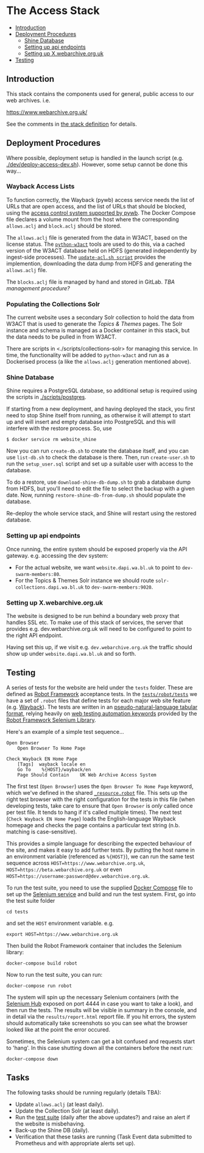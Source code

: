 The Access Stack <!-- omit in toc -->
================

- [Introduction](#introduction)
- [Deployment Procedures](#deployment-procedures)
  - [Shine Database](#shine-database)
  - [Setting up api endpoints](#setting-up-api-endpoints)
  - [Setting up X.webarchive.org.uk](#setting-up-xwebarchiveorguk)
- [Testing](#testing)

Introduction
------------

This stack contains the components used for general, public access to our web archives. i.e.

https://www.webarchive.org.uk/

See the comments in [the stack definition](./docker-compose.yml) for details.

Deployment Procedures
---------------------

Where possible, deployment setup is handled in the launch script (e.g. [./dev/deploy-access-dev.sh](./dev/deploy-access-dev.sh)). However, some setup cannot be done this way...

### Wayback Access Lists

To function correctly, the Wayback (pywb) access service needs the list of URLs that are open access, and the list of URLs that should be blocked, using the [access control system supported by pywb](https://github.com/ukwa/ukwa-pywb/blob/master/docs/access_controls.md#access-control-system).  The Docker Compose file declares a volume mount from the host where the corresponding `allows.aclj` and `block.aclj` should be stored.

The `allows.aclj` file is generated from the data in W3ACT, based on the license status. The [`python-w3act`](https://github.com/ukwa/python-w3act) tools are used to do this, via a cached version of the W3ACT database held on HDFS (generated independently by ingest-side processes). The [`update-acl.sh script`](./scripts/w3act/update-acl.sh) provides the implemention, downloading the data dump from HDFS and generating the `allows.aclj` file.

The `blocks.aclj` file is managed by hand and stored in GitLab. _TBA management procedure?_

### Populating the Collections Solr

The current website uses a secondary Solr collection to hold the data from W3ACT that is used to generate the _Topics & Themes_ pages.  The Solr instance and schema is managed as a Docker container in this stack, but the data needs to be pulled in from W3ACT.

There are scripts in <./scripts/collections-solr> for managing this service. In time, the functionality will be added to `python-w3act` and run as a Dockerised process (a like the `allows.aclj` generation mentioned above).

### Shine Database

Shine requires a PostgreSQL database, so additional setup is required using the scripts in [./scripts/postgres](./scripts/postgres).

If starting from a new deployment, and having deployed the stack, you first need to stop Shine itself from running, as otherwise it will attempt to start up and will insert and empty database into PostgreSQL and this will interfere with the restore process. So, use

    $ docker service rm website_shine

Now you can run `create-db.sh` to create the database itself, and you can use `list-db.sh` to check the database is there. Then, run `create-user.sh` to run the `setup_user.sql` script and set up a suitable user with access to the database.  

To do a restore, use `download-shine-db-dump.sh` to grab a database dump from HDFS, but you'll need to edit the file to select the backup with a given date. Now, running `restore-shine-db-from-dump.sh` should populate the database.

Re-deploy the whole service stack, and Shine will restart using the restored database.

### Setting up api endpoints

Once running, the entire system should be exposed properly via the API gateway.  e.g. accessing the dev system:

- For the actual website, we want `website.dapi.wa.bl.uk` to point to `dev-swarm-members:80`.  
- For the Topics & Themes Solr instance we should route `solr-collections.dapi.wa.bl.uk` to `dev-swarm-members:9020`.

### Setting up X.webarchive.org.uk

The website is designed to be run behind a boundary web proxy that handles SSL etc.  To make use of this stack of services, the server that provides e.g. dev.webarchive.org.uk will need to be configured to point to the right API endpoint.

Having set this up, if we visit e.g. `dev.webarchive.org.uk` the traffic should show up under `website.dapi.wa.bl.uk` and so forth.

## Testing

A series of tests for the website are held under the `tests` folder.  These are defined as [Robot Framework](https://robotframework.org/) acceptance tests. In the [`tests/robot/tests`](./tests/robot/tests) we have a set of `.robot` files that define tests for each major web site feature (e.g. [Wayback](./tests/robot/tests/wayback.robot)). The tests are written in an [pseudo-natural-language tabular format](https://robotframework.org/robotframework/latest/RobotFrameworkUserGuide.html#test-case-syntax), relying heavily on [web testing automation keywords](https://robotframework.org/SeleniumLibrary/SeleniumLibrary.html) provided by the [Robot Framework Selenium Library](https://github.com/robotframework/SeleniumLibrary).

Here's an example of a simple test sequence...

```
Open Browser
    Open Browser To Home Page

Check Wayback EN Home Page
    [Tags]  wayback locale en
    Go To    %{HOST}/wayback/en
    Page Should Contain    UK Web Archive Access System
```

The first test (`Open Browser`) uses the `Open Browser To Home Page` keyword, which we've defined in the shared [`_resource.robot`](./tests/robot/tests/_resource.robot) file. This sets up the right test browser with the right configuration for the tests in this file (when developing tests, take care to ensure that `Open Browser` is _only_ called once per test file. It tends to hang if it's called multiple times). The next test (`Check Wayback EN Home Page`) loads the English-language Wayback homepage and checks the page contains a particular text string (n.b. matching is case-sensitive).

This provides a simple language for describing the expected behaviour of the site, and makes it easy to add further tests.  By putting the host name in an environment variable (referenced as `%{HOST}`), we can run the same test sequence across `HOST=https://www.webarchive.org.uk`, `HOST=https://beta.webarchive.org.uk` or even `HOST=https://username:password@dev.webarchive.org.uk`.

To run the test suite, you need to use the supplied [Docker Compose](https://docs.docker.com/compose/) file to set up the [Selenium service](https://github.com/SeleniumHQ/docker-selenium#selenium-docker) and build and run the test system.  First, go into the test suite folder

    cd tests

and set the `HOST` environment variable. e.g.

    export HOST=https://www.webarchive.org.uk

Then build the Robot Framework container that includes the Selenium library:

    docker-compose build robot

Now to run the test suite, you can run:

    docker-compose run robot

The system will spin up the necessary Selenium containers (with the [Selenium Hub](https://www.guru99.com/introduction-to-selenium-grid.html) exposed on port 4444 in case you want to take a look), and then run the tests.  The results will be visible in summary in the console, and in detail via the `results/report.html` report file.  If you hit errors, the system should automatically take screenshots so you can see what the browser looked like at the point the error occured.

Sometimes, the Selenium system can get a bit confused and requests start to 'hang'. In this case shutting down all the containers before the next run:

    docker-compose down



## Tasks

The following tasks should be running regularly (details TBA):

- Update `allows.aclj` (at least daily).
- Update the Collection Solr (at least daily).
- Run the [test suite](#testing) (daily after the above updates?) and raise an alert if the website is misbehaving.
- Back-up the Shine DB (daily).
- Verification that these tasks are running (Task Event data submitted to Prometheus and with appropriate alerts set up).